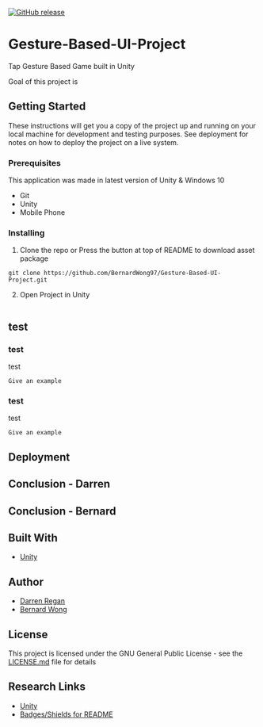 [![GitHub release](https://img.shields.io/badge/Download-Package)](https://github.com/DarrenRegan/Final-Year-Project/releases/latest/download/EcommereceApp.apk)

# Gesture-Based-UI-Project

Tap Gesture Based Game built in Unity

Goal of this project is
## Getting Started

These instructions will get you a copy of the project up and running on your local machine for development and testing purposes. See deployment for notes on how to deploy the project on a live system.

### Prerequisites

This application was made in latest version of Unity & Windows 10

* Git
* Unity
* Mobile Phone

### Installing

1. Clone the repo or Press the button at top of README to download asset package

```
git clone https://github.com/BernardWong97/Gesture-Based-UI-Project.git
```

2. Open Project in Unity

```

```


## test


### test

test

```
Give an example
```

### test

test

```
Give an example
```

## Deployment

## Conclusion - Darren

## Conclusion - Bernard

## Built With

* [Unity](https://unity.com/)

## Author

* [Darren Regan](https://github.com/DarrenRegan)
* [Bernard Wong](https://github.com/BernardWong97)

## License

This project is licensed under the GNU General Public License - see the [LICENSE.md](LICENSE.md) file for details

## Research Links

* [Unity](https://unity.com/)
* [Badges/Shields for README](https://github.com/badges/shields)

